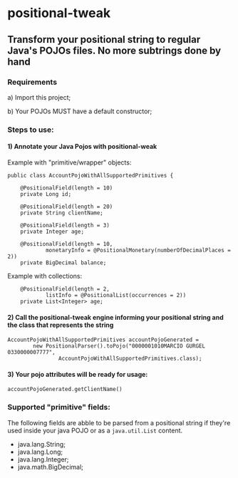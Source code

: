 # positional-tweak

## Transform your positional string to regular Java's POJOs files. No more subtrings done by hand

### Requirements

a) Import this project;

b) Your POJOs MUST have a default constructor;


### Steps to use:

#### 1) Annotate your Java Pojos with positional-weak

Example with "primitive/wrapper" objects:
```
public class AccountPojoWithAllSupportedPrimitives {

    @PositionalField(length = 10)
    private Long id;

    @PositionalField(length = 20)
    private String clientName;

    @PositionalField(length = 3)
    private Integer age;

    @PositionalField(length = 10,
            monetaryInfo = @PositionalMonetary(numberOfDecimalPlaces = 2))
    private BigDecimal balance;

```

Example with collections:
```
    @PositionalField(length = 2,
            listInfo = @PositionalList(occurrences = 2))
    private List<Integer> age;

```

#### 2) Call the positional-tweak engine informing your positional string and the class that represents the string

```
AccountPojoWithAllSupportedPrimitives accountPojoGenerated =
        new PositionalParser().toPojo("0000001010MARCIO GURGEL       0330000007777",
                AccountPojoWithAllSupportedPrimitives.class);

```

#### 3) Your pojo attributes will be ready for usage:

```
accountPojoGenerated.getClientName() 
```



### Supported "primitive" fields:

The following fields are abble to be parsed from a positional string if they're used inside your java POJO or as a `java.util.List` content.

- java.lang.String;
- java.lang.Long;
- java.lang.Integer;
- java.math.BigDecimal;
